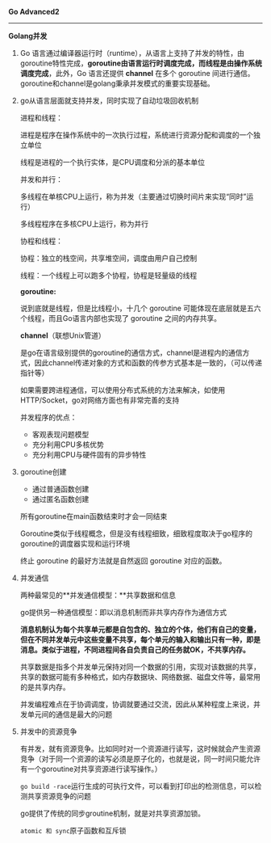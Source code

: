 **Go Advanced2**

***

**Golang并发**

1. Go 语言通过编译器运行时（runtime），从语言上支持了并发的特性，由goroutine特性完成，**goroutine由语言运行时调度完成，而线程是由操作系统调度完成**，此外，Go 语言还提供 **channel** 在多个 goroutine 间进行通信。goroutine和channel是golang秉承并发模式的重要实现基础。

2. go从语言层面就支持并发，同时实现了自动垃圾回收机制

   进程和线程：

   进程是程序在操作系统中的一次执行过程，系统进行资源分配和调度的一个独立单位

   线程是进程的一个执行实体，是CPU调度和分派的基本单位

   并发和并行：

   多线程在单核CPU上运行，称为并发（主要通过切换时间片来实现“同时”运行）

   多线程程序在多核CPU上运行，称为并行

   协程和线程：

   协程：独立的栈空间，共享堆空间，调度由用户自己控制

   线程：一个线程上可以跑多个协程，协程是轻量级的线程

   **goroutine:**

   说到底就是线程，但是比线程小，十几个 goroutine 可能体现在底层就是五六个线程，而且Go语言内部也实现了 goroutine 之间的内存共享。

   **channel**（联想Unix管道）

   是go在语言级别提供的goroutine的通信方式，channel是进程内的通信方式，因此channel传递对象的方式和函数的传参方式基本是一致的，（可以传递指针等）

   如果需要跨进程通信，可以使用分布式系统的方法来解决，如使用HTTP/Socket，go对网络方面也有非常完善的支持

   并发程序的优点：

   - 客观表现问题模型
   - 充分利用CPU多核优势
   - 充分利用CPU与硬件固有的异步特性

3. goroutine创建

   - 通过普通函数创建
   - 通过匿名函数创建

   所有goroutine在main函数结束时才会一同结束

   Goroutine类似于线程概念，但是没有线程细致，细致程度取决于go程序的goroutine的调度器实现和运行环境

   终止 goroutine 的最好方法就是自然返回 goroutine 对应的函数。

4. 并发通信

   两种最常见的**并发通信模型：**共享数据和信息

   go提供另一种通信模型：即以消息机制而非共享内存作为通信方式

   **消息机制认为每个共享单元都是自包含的、独立的个体，他们有自己的变量，但在不同并发单元中这些变量不共享，每个单元的输入和输出只有一种，即是消息。类似于进程，不同进程间各自负责自己的任务就OK，不共享内存。**

   共享数据是指多个并发单元保持对同一个数据的引用，实现对该数据的共享，共享的数据可能有多种格式，如内存数据块、网络数据、磁盘文件等，最常用的是共享内存。
   
   并发编程难点在于协调调度，协调就要通过交流，因此从某种程度上来说，并发单元间的通信是最大的问题

5. 并发中的资源竞争

   有并发，就有资源竞争。比如同时对一个资源进行读写，这时候就会产生资源竞争（对于同一个资源的读写必须是原子化的，也就是说，同一时间只能允许有一个goroutine对共享资源进行读写操作。）

   `go build -race`运行生成的可执行文件，可以看到打印出的检测信息，可以检测共享资源竞争的问题

   go提供了传统的同步groutine机制，就是对共享资源加锁。

   `atomic 和 sync`原子函数和互斥锁

   

   

   

   







